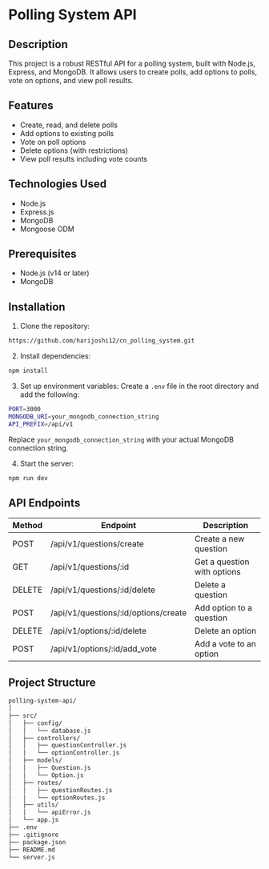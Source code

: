 # Polling System API

## Description

This project is a robust RESTful API for a polling system, built with Node.js, Express, and MongoDB. It allows users to create polls, add options to polls, vote on options, and view poll results.

## Features

- Create, read, and delete polls
- Add options to existing polls
- Vote on poll options
- Delete options (with restrictions)
- View poll results including vote counts

## Technologies Used

- Node.js
- Express.js
- MongoDB
- Mongoose ODM

## Prerequisites

- Node.js (v14 or later)
- MongoDB

## Installation

1. Clone the repository:

```bash
https://github.com/harijoshi12/cn_polling_system.git
```

2. Install dependencies:

```bash
npm install
```

3. Set up environment variables:
   Create a `.env` file in the root directory and add the following:

```bash
PORT=3000
MONGODB_URI=your_mongodb_connection_string
API_PREFIX=/api/v1
```

Replace `your_mongodb_connection_string` with your actual MongoDB connection string.

4. Start the server:

```bash
npm run dev
```

## API Endpoints

| Method | Endpoint                             | Description                 |
| ------ | ------------------------------------ | --------------------------- |
| POST   | /api/v1/questions/create             | Create a new question       |
| GET    | /api/v1/questions/:id                | Get a question with options |
| DELETE | /api/v1/questions/:id/delete         | Delete a question           |
| POST   | /api/v1/questions/:id/options/create | Add option to a question    |
| DELETE | /api/v1/options/:id/delete           | Delete an option            |
| POST   | /api/v1/options/:id/add_vote         | Add a vote to an option     |

## Project Structure

```bash
polling-system-api/
│
├── src/
│   ├── config/
│   │   └── database.js
│   ├── controllers/
│   │   ├── questionController.js
│   │   └── optionController.js
│   ├── models/
│   │   ├── Question.js
│   │   └── Option.js
│   ├── routes/
│   │   ├── questionRoutes.js
│   │   └── optionRoutes.js
│   ├── utils/
│   │   └── apiError.js
│   └── app.js
├── .env
├── .gitignore
├── package.json
├── README.md
└── server.js
```
